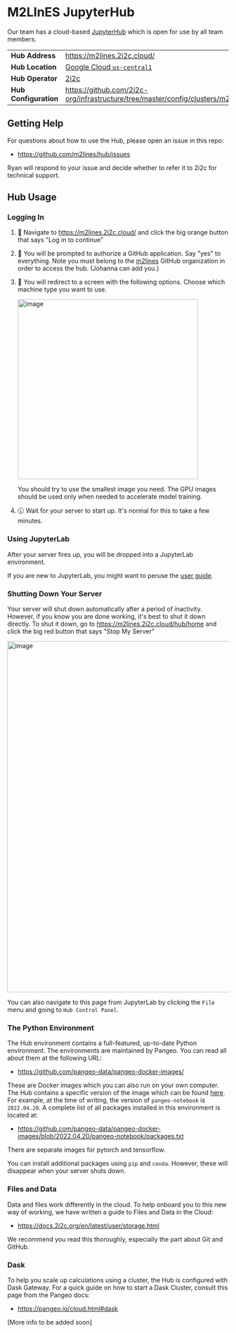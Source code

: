 # M2LInES JupyterHub

Our team has a cloud-based [JupyterHub](https://jupyter.org/hub) which is open for use by all team members.

|  |  |
|--|--|
| **Hub Address** | https://m2lines.2i2c.cloud/ |
| **Hub Location** | [Google Cloud `us-central1`](https://cloud.google.com/compute/docs/regions-zones) | 
| **Hub Operator**| [2i2c](https://2i2c.org/) |
| **Hub Configuration** | https://github.com/2i2c-org/infrastructure/tree/master/config/clusters/m2lines |

## Getting Help

For questions about how to use the Hub, please open an issue in this repo:

- https://github.com/m2lines/hub/issues

Ryan will respond to your issue and decide whether to refer it to 2i2c for technical support.

## Hub Usage

### Logging In

1. 👀 Navigate to https://m2lines.2i2c.cloud/ and click the big orange button that says "Log in to continue"
2. 🔐 You will be prompted to authorize a GitHub application. Say "yes" to everything.
   Note you must belong to the [m2lines](https://github.com/orgs/m2lines/people) GitHub organization
   in order to access the hub. (Johanna can add you.)
3. 📠 You will redirect to a screen with the following options. Choose which machine type you want to use.
 
   <img width="410" alt="image" src="https://user-images.githubusercontent.com/1197350/167696045-d3c660c2-94d9-4a32-a8ad-61f340101ad5.png">
   
   You should try to use the smallest image you need.
   The GPU images should be used only when needed to accelerate model training.
4. 🕥 Wait for your server to start up. It's normal for this to take a few minutes.

### Using JupyterLab

After your server fires up, you will be dropped into a JupyterLab environment.

If you are new to JupyterLab, you might want to peruse the [user guide](https://jupyterlab.readthedocs.io/en/stable/user/interface.html).

### Shutting Down Your Server

Your server will shut down automatically after a period of inactivity. 
However, if you know you are done working, it's best to shut it down directly.
To shut it down, go to https://m2lines.2i2c.cloud/hub/home and click the big red button that says "Stop My Server"

<img width="800" alt="image" src="https://user-images.githubusercontent.com/1197350/167768526-7742a260-d353-4bdb-b9d0-36e9cc17aba1.png">

You can also navigate to this page from JupyterLab by clicking the `File` menu and going to `Hub Control Panel`.

### The Python Environment

The Hub environment contains a full-featured, up-to-date Python environment.
The environments are maintained by Pangeo. You can read all about them at the following URL:

- https://github.com/pangeo-data/pangeo-docker-images/

These are Docker images which you can also run on your own computer.
The Hub contains a specific version of the image which can be found [here](https://github.com/2i2c-org/infrastructure/blob/master/config/clusters/m2lines/common.values.yaml).
For example, at the time of writing, the version of `pangeo-notebook` is `2022.04.20`.
A complete list of all packages installed in this environment is located at:

- https://github.com/pangeo-data/pangeo-docker-images/blob/2022.04.20/pangeo-notebook/packages.txt

There are separate images for pytorch and tensorflow.

You can install additional packages using `pip` and `conda`.
However, these will disappear when your server shuts down.

### Files and Data

Data and files work differently in the cloud.
To help onboard you to this new way of working, we have written a guide to Files and Data in the Cloud:

- https://docs.2i2c.org/en/latest/user/storage.html

We recommend you read this thoroughly, especially the part about Git and GitHub.

### Dask

To help you scale up calculations using a cluster, the Hub is configured with Dask Gateway.
For a quick guide on how to start a Dask Cluster, consult this page from the Pangeo docs:

- https://pangeo.io/cloud.html#dask

[More info to be added soon]





